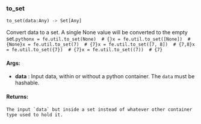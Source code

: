 

### to_set
```python
to_set(data:Any) -> Set[Any]
```
Convert data to a set. A single None value will be converted to the empty set.```pythonx = fe.util.to_set(None)  # {}x = fe.util.to_set([None])  # {None}x = fe.util.to_set(7)  # {7}x = fe.util.to_set([7, 8])  # {7,8}x = fe.util.to_set({7})  # {7}x = fe.util.to_set((7))  # {7}```

#### Args:

* **data** :  Input data, within or without a python container. The `data` must be hashable.

#### Returns:
    The input `data` but inside a set instead of whatever other container type used to hold it.
